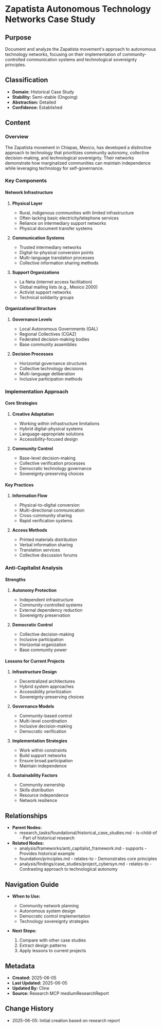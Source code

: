 # Zapatista Autonomous Technology Networks Case Study

## Purpose
Document and analyze the Zapatista movement's approach to autonomous technology networks, focusing on their implementation of community-controlled communication systems and technological sovereignty principles.

## Classification
- **Domain:** Historical Case Study
- **Stability:** Semi-stable (Ongoing)
- **Abstraction:** Detailed
- **Confidence:** Established

## Content

### Overview
The Zapatista movement in Chiapas, Mexico, has developed a distinctive approach to technology that prioritizes community autonomy, collective decision-making, and technological sovereignty. Their networks demonstrate how marginalized communities can maintain independence while leveraging technology for self-governance.

### Key Components

#### Network Infrastructure
1. **Physical Layer**
   - Rural, indigenous communities with limited infrastructure
   - Often lacking basic electricity/telephone services
   - Reliance on intermediary support networks
   - Physical document transfer systems

2. **Communication Systems**
   - Trusted intermediary networks
   - Digital-to-physical conversion points
   - Multi-language translation processes
   - Collective information sharing methods

3. **Support Organizations**
   - La Neta (internet access facilitation)
   - Global mailing lists (e.g., Mexico 2000)
   - Activist support networks
   - Technical solidarity groups

#### Organizational Structure
1. **Governance Levels**
   - Local Autonomous Governments (GAL)
   - Regional Collectives (CGAZ)
   - Federated decision-making bodies
   - Base community assemblies

2. **Decision Processes**
   - Horizontal governance structures
   - Collective technology decisions
   - Multi-language deliberation
   - Inclusive participation methods

### Implementation Approach

#### Core Strategies
1. **Creative Adaptation**
   - Working within infrastructure limitations
   - Hybrid digital-physical systems
   - Language-appropriate solutions
   - Accessibility-focused design

2. **Community Control**
   - Base-level decision-making
   - Collective verification processes
   - Democratic technology governance
   - Sovereignty-preserving choices

#### Key Practices
1. **Information Flow**
   - Physical-to-digital conversion
   - Multi-directional communication
   - Cross-community sharing
   - Rapid verification systems

2. **Access Methods**
   - Printed materials distribution
   - Verbal information sharing
   - Translation services
   - Collective discussion forums

### Anti-Capitalist Analysis

#### Strengths
1. **Autonomy Protection**
   - Independent infrastructure
   - Community-controlled systems
   - External dependency reduction
   - Sovereignty preservation

2. **Democratic Control**
   - Collective decision-making
   - Inclusive participation
   - Horizontal organization
   - Base community power

#### Lessons for Current Projects

1. **Infrastructure Design**
   - Decentralized architectures
   - Hybrid system approaches
   - Accessibility prioritization
   - Sovereignty-preserving choices

2. **Governance Models**
   - Community-based control
   - Multi-level coordination
   - Inclusive decision-making
   - Democratic verification

3. **Implementation Strategies**
   - Work within constraints
   - Build support networks
   - Ensure broad participation
   - Maintain independence

4. **Sustainability Factors**
   - Community ownership
   - Skills distribution
   - Resource independence
   - Network resilience

## Relationships
- **Parent Nodes:**
  - research_tasks/foundational/historical_case_studies.md - is-child-of - Part of historical research
- **Related Nodes:**
  - analysis/frameworks/anti_capitalist_framework.md - supports - Provides historical example
  - foundation/principles.md - relates-to - Demonstrates core principles
  - analysis/findings/case_studies/project_cybersyn.md - relates-to - Contrasting approach to technological autonomy

## Navigation Guide
- **When to Use:**
  - Community network planning
  - Autonomous system design
  - Democratic control implementation
  - Technology sovereignty strategies

- **Next Steps:**
  1. Compare with other case studies
  2. Extract design patterns
  3. Apply lessons to current projects

## Metadata
- **Created:** 2025-06-05
- **Last Updated:** 2025-06-05
- **Updated By:** Cline
- **Source:** Research MCP mediumResearchReport

## Change History
- 2025-06-05: Initial creation based on research report
